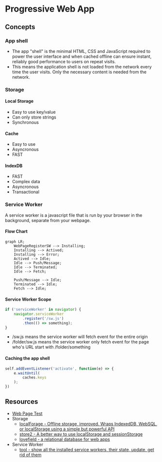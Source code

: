 # Progressive Web App
## Concepts
### App shell
- The app "shell" is the minimal HTML, CSS and JavaScript required to power the user interface and when cached offline can ensure instant, reliably good performance to users on repeat visits.
- This means the application shell is not loaded from the network every time the user visits. Only the necessary content is needed from the network.

### Storage
#### Local Storage
- Easy to use key/value
- Can only store strings
- Synchronous

#### Cache
- Easy to use
- Asyncronous
- FAST

#### IndexDB
- FAST
- Complex data
- Asyncronous
- Transactional

### Service Worker
A service worker is a javascript file that is run by your browser in the background, separate from your webpage.

#### Flow Chart
```mermaid
graph LR;
    WebPageRegisterSW --> Installing;
    Installing --> Actived;
    Installing --> Error;
    Actived --> Idle;
    Idle --> Push/Message;
    Idle --> Terminated;
    Idle --> Fetch;

    Push/Message --> Idle;
    Terminated --> Idle;
    Fetch --> Idle;
```

#### Service Worker Scope
```js
if ('serviceWorker' in navigator) {
    navigator.serviceWorker
        .register('/sw.js')
        .then(() => something);
}
```

- /sw.js means the service worker will fetch event for the entire origin
- /folder/sw.js means the service worker only fetch event for the page who's URL start with /folder/something

#### Caching the app shell
```js
self.addEventListener('activate', function(e) => {
    e.waitUntil(
        caches.keys
    );
})
```


## Resources
- [Web Page Test](https://www.webpagetest.org/)
- Storage
    - [localForage - Offline storage, improved. Wraps IndexedDB, WebSQL, or localStorage using a simple but powerful API](https://localforage.github.io/localForage/)
    - [store2 -  A better way to use localStorage and sessionStorage](https://github.com/nbubna/store)
    - [lovefield - a relational database for web apps](https://github.com/google/lovefield)
- Service Worker
    - [tool - show all the installed service workers, their state, update, get rid of them](chrome://serviceworker-internals/)